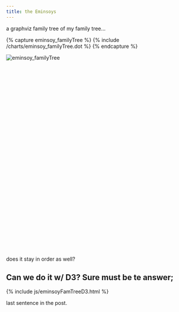```yaml
---
title: the Eminsoys
---
```

a graphviz family tree of my family tree...

{% capture eminsoy_familyTree %}
{% include /charts/eminsoy_familyTree.dot %}
{% endcapture %}

<img id="eminsoy_familyTree" alt="eminsoy_familyTree" src="https://quickchart.io/graphviz?graph={{- eminsoy_familyTree | strip_newlines | url_encode -}}"><!--liquid filters are applied left to right-->

<!--
![complex_chart](https://quickchart.io/graphviz?graph={{ eminsoy_familyTree | url_encode }})
-->

<div id="eminsoy_familyTreeDiv" style="text-align:center; width:100%; height:500px;"></div>

<!--this method uses the d3-graphviz library
-->
<script type="text/javascript">
d3.select("#eminsoy_familyTreeDiv").graphviz().renderDot(`{{- eminsoy_familyTree -}}`);
</script>

does it stay in order as well?

## Can we do it w/ D3? Sure must be te answer;

{% include js/eminsoyFamTreeD3.html %}

last sentence in the post.

